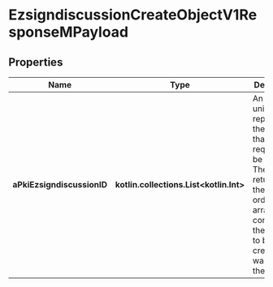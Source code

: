 
# EzsigndiscussionCreateObjectV1ResponseMPayload

## Properties
Name | Type | Description | Notes
------------ | ------------- | ------------- | -------------
**aPkiEzsigndiscussionID** | **kotlin.collections.List&lt;kotlin.Int&gt;** | An array of unique IDs representing the object that were requested to be created.  They are returned in the same order as the array containing the objects to be created that was sent in the request. | 



